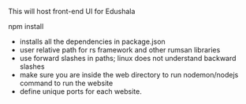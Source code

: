 This will host front-end UI for Edushala

npm install
- installs all the dependencies in package.json
- user relative path for rs framework and other rumsan libraries
- use forward slashes in paths; linux does not understand backward slashes
- make sure you are inside the web directory to run nodemon/nodejs command to run the website
- define unique ports for each website.